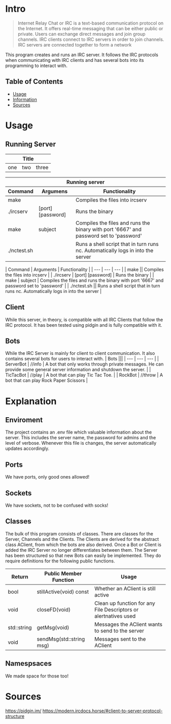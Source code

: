 # Intro
> Internet Relay Chat or IRC is a text-based communication protocol on the Internet.
> It offers real-time messaging that can be either public or private. Users can exchange direct messages and join group channels.
> IRC clients connect to IRC servers in order to join channels. IRC servers are connected together to form a network

This program creates and runs an IRC server. It follows the IRC protocols when communicating with IRC clients and has several bots into its programming to interact with.

## Table of Contents
- [Usage](#Usage)
- [Information](#Information)
- [Sources](#Sources)

# Usage
## Running Server
<table>
	<thead>
		<tr><th colspan="3">Title</th></tr>
	</thead>
	<tbody>
		<tr>
			<td>one</td>
			<td>two</td>
			<td>three</td>
		</tr>
	</tbody>
</table>
<table>
	<thead>
		<tr><th colspan="3">Running server</th></tr>
		<tr>
			<th>Command</th>
			<th>Argumens</th>
			<th>Functionality</th>
		</tr>
	</thead>
	<tbody>
		<tr>
			<td>make</td>
			<td></td>
			<td>Compiles the files into ircserv</td>
		</tr>
		<tr>
			<td>./ircserv</td>
			<td>[port] [password]</td>
			<td>Runs the binary</td>
		</tr>
		<tr>
			<td>make</td>
			<td>subject</td>
			<td>Compiles the files and runs the binary with port '6667' and password set to 'password'</td>
		</tr>
		<tr>
			<td>./nctest.sh</td>
			<td></td>
			<td>Runs a shell script that in turn runs nc. Automatically logs in into the server</td>
		</tr>
	</tbody>
</table>
| Command | Arguments | Functionality |
| --- | --- | --- |
| make || Compiles the files into ircserv |
| ./ircserv | [port] [password] | Runs the binary |
| make | subject | Compiles the files and runs the binary with port '6667' and password set to 'password' |
| ./nctest.sh || Runs a shell script that in turn runs nc. Automatically logs in into the server |

## Client
While this server, in theory, is compatible with all IRC Clients that follow the IRC protocol. It has been tested using pidgin and is fully compatible with it.

## Bots
While the IRC Server is mainly for client to client communication. It also contains several bots for users to interact with.
| Bots |||
| --- | --- | --- |
| ServerBot | //info | A bot that only works through private messages. He can provide some general server information and shutdown the server. |
| TicTacBot | //play | A bot that can play Tic Tac Toe. |
| RockBot | //throw | A bot that can play Rock Paper Scissors |

# Explanation
## Enviroment
The project contains an .env file which valuable information about the server.
This includes the server name, the password for admins and the level of verbose.
Whenever this file is changes, the server automatically updates accordingly.
## Ports
We have ports, only good ones allowed!
## Sockets
We have sockets, not to be confused with socks!
## Classes
The bulk of this program consists of classes. There are classes for the Server, Channels and the Clients.
The Clients are derived for the abstract class AClient, from which the bots are also derived. Once a Bot or Client is added the IRC Server no longer differentiates between them.
The Server has been structured so that new Bots can easily be implemented.
They do require definitions for the following public functions.

| Return | Public Member Function | Usage |
| --- | --- | --- |
| bool | stillActive(void) const | Whether an AClient is still active |
| void | closeFD(void) | Clean up function for any File Descriptors or alertnatives used |
| std::string | getMsg(void) | Messages the AClient wants to send to the server |
| void | sendMsg(std::string msg) | Messages sent to the AClient |

## Namespsaces
We made space for those too!

# Sources
https://pidgin.im/
https://modern.ircdocs.horse/#client-to-server-protocol-structure
